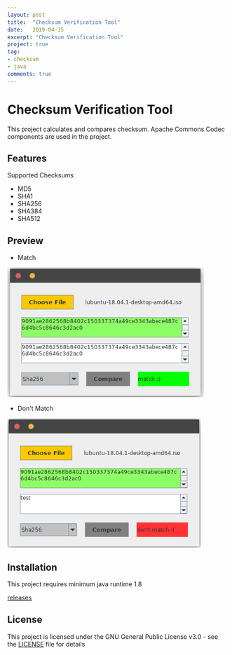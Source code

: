```yaml
---
layout: post
title:  "Checksum Verification Tool"
date:   2019-04-15
excerpt: "Checksum Verification Tool"
project: true
tag:
- checksum 
- java
comments: true
---
```


# Checksum Verification Tool

This project calculates and compares checksum. Apache Commons Codec components are used in the project.

## Features
Supported Checksums

* MD5
* SHA1
* SHA256
* SHA384
* SHA512

## Preview

* Match

![success](https://raw.githubusercontent.com/gurkanakdeniz/checksum-verification-tool/master/screenshots/success.png  "success")

* Don't Match

![error](https://raw.githubusercontent.com/gurkanakdeniz/checksum-verification-tool/master/screenshots/error.png  "error")

## Installation

This project requires minimum java runtime 1.8

[releases](https://github.com/gurkanakdeniz/checksum-verification-tool/releases) 

## License

This project is licensed under the GNU General Public License v3.0 - see the [LICENSE](LICENSE) file for details
